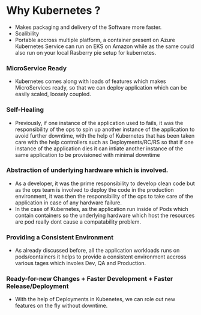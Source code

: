 # Why Kubernetes ?

- Makes packaging and delivery of the Software more faster.
- Scalibility
- Portable accross multiple platform, a container present on Azure Kubernetes Service can run on EKS on Amazon while as the 
same could also run on your local Rasberry pie setup for kubernetes.

### MicroService Ready
- Kubernetes comes along with loads of features which makes MicroServices ready, so that we can deploy application which can be easily scaled, loosely coupled. 

### Self-Healing
- Previously, if one instance of the application used to fails, it was the responsibility of the ops to spin up another instance of the application to avoid further downtime, with the help of Kubernetes that has been taken care with the help controllers such as Deployments/RC/RS so that if one instance of the application dies it can intiate another instance of the same application to be provisioned with minimal downtime 

### Abstraction of underlying hardware which is involved.
- As a developer, it was the prime responsibility to develop clean code but as the ops team is involved to deploy the code in the production environment, it was then the responsibility of the ops to take care of the application in case of any hardware failure.
- In the case of Kubernetes, as the application run inside of Pods which contain containers so the underlying hardware which host the resources are pod really dont cause a compatability problem.

### Providing a Consistent Environment
- As already discussed before, all the application workloads runs on pods/containers it helps to provide a consistent environment accross various tages which involes Dev, QA and Production.

### Ready-for-new Changes + Faster Development + Faster Release/Deployment
- With the help of Deployments in Kubenetes, we can role out new features on the fly without downtime.
